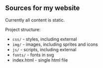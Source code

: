 Sources for my website
-------------------------

Currently all content is static.

Project structure:

 - `css/` - styles, including external
 - `img/` - images, including sprites and icons
 - `js/` - scripts, including external
 - `fonts/` - fonts in svg
 - index.html - single html file
